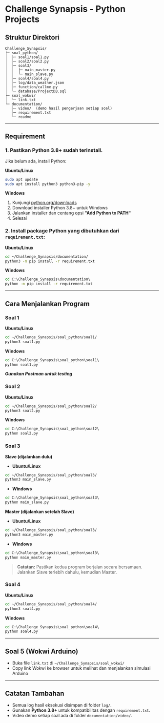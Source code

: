 # Challenge Synapsis - Python Projects

## Struktur Direktori

```
Challenge_Synapsis/
├─ soal_python/
│  ├─ soal1/soal1.py
│  ├─ soal2/soal2.py
│  ├─ soal3/
│  │  ├─ main_master.py
│  │  └─ main_slave.py
│  ├─ soal4/soal4.py
│  ├─ log/data_weather.json
│  ├─ function/callme.py
│  └─ database/ProjectDB.sql
├─ soal_wokwi/
│  └─ link.txt
└─ documentation/
   ├─ video/  (demo hasil pengerjaan setiap soal)
   ├─ requirement.txt
   └─ readme
```

---

## Requirement

### 1. Pastikan **Python 3.8+** sudah terinstall.

Jika belum ada, install Python:

**Ubuntu/Linux**
```bash
sudo apt update
sudo apt install python3 python3-pip -y
```

**Windows**
1. Kunjungi [python.org/downloads](https://www.python.org/downloads/)
2. Download installer Python 3.8+ untuk Windows
3. Jalankan installer dan centang opsi **"Add Python to PATH"**
4. Selesai

### 2. Install package Python yang dibutuhkan dari `requirement.txt`:

**Ubuntu/Linux**
```bash
cd ~/Challenge_Synapsis/documentation/
python3 -m pip install -r requirement.txt
```

**Windows**
```cmd
cd C:\Challenge_Synapsis\documentation\
python -m pip install -r requirement.txt
```

---

## Cara Menjalankan Program

### Soal 1
**Ubuntu/Linux**
```bash
cd ~/Challenge_Synapsis/soal_python/soal1/
python3 soal1.py
```

**Windows**
```cmd
cd C:\Challenge_Synapsis\soal_python\soal1\
python soal1.py
```

***Gunakan Postman untuk testing***


### Soal 2
**Ubuntu/Linux**
```bash
cd ~/Challenge_Synapsis/soal_python/soal2/
python3 soal2.py
```

**Windows**
```cmd
cd C:\Challenge_Synapsis\soal_python\soal2\
python soal2.py
```

### Soal 3

**Slave (dijalankan dulu)**
- **Ubuntu/Linux**
```bash
cd ~/Challenge_Synapsis/soal_python/soal3/
python3 main_slave.py
```

- **Windows**
```cmd
cd C:\Challenge_Synapsis\soal_python\soal3\
python main_slave.py
```

**Master (dijalankan setelah Slave)**
- **Ubuntu/Linux**
```bash
cd ~/Challenge_Synapsis/soal_python/soal3/
python3 main_master.py
```

- **Windows**
```cmd
cd C:\Challenge_Synapsis\soal_python\soal3\
python main_master.py
```

> **Catatan:** Pastikan kedua program berjalan secara bersamaan. Jalankan Slave terlebih dahulu, kemudian Master.

### Soal 4
**Ubuntu/Linux**
```bash
cd ~/Challenge_Synapsis/soal_python/soal4/
python3 soal4.py
```

**Windows**
```cmd
cd C:\Challenge_Synapsis\soal_python\soal4\
python soal4.py
```

---

## Soal 5 (Wokwi Arduino)

- Buka file `link.txt` di `~/Challenge_Synapsis/soal_wokwi/`
- Copy link Wokwi ke browser untuk melihat dan menjalankan simulasi Arduino

---

## Catatan Tambahan

- Semua log hasil eksekusi disimpan di folder `log/`.
- Gunakan **Python 3.8+** untuk kompatibilitas dengan `requirement.txt`.
- Video demo setiap soal ada di folder `documentation/video/`.
